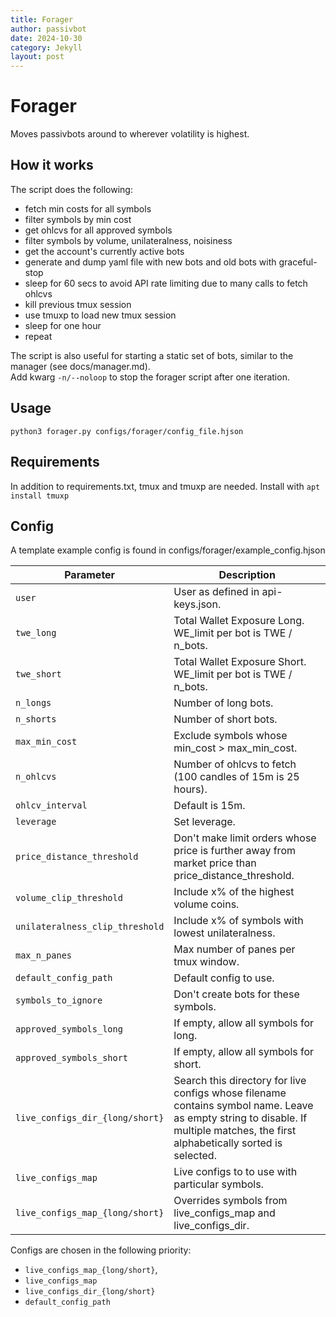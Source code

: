 ```yaml
---
title: Forager
author: passivbot
date: 2024-10-30
category: Jekyll
layout: post
---
```


# Forager

Moves passivbots around to wherever volatility is highest.  

## How it works

The script does the following:
- fetch min costs for all symbols
- filter symbols by min cost
- get ohlcvs for all approved symbols
- filter symbols by volume, unilateralness, noisiness
- get the account's currently active bots
- generate and dump yaml file with new bots and old bots with graceful-stop
- sleep for 60 secs to avoid API rate limiting due to many calls to fetch ohlcvs
- kill previous tmux session
- use tmuxp to load new tmux session
- sleep for one hour
- repeat  

The script is also useful for starting a static set of bots, similar to the manager (see docs/manager.md).  
Add kwarg `-n/--noloop` to stop the forager script after one iteration.


## Usage
```shell
python3 forager.py configs/forager/config_file.hjson
```

## Requirements
In addition to requirements.txt, tmux and tmuxp are needed. Install with `apt install tmuxp`   

## Config

A template example config is found in configs/forager/example_config.hjson

| Parameter                     	| Description |
| ----------------------------------| ------------- |
| `user`							| User as defined in api-keys.json.
| `twe_long`						| Total Wallet Exposure Long.  WE_limit per bot is TWE / n_bots.
| `twe_short`						| Total Wallet Exposure Short.  WE_limit per bot is TWE / n_bots.
| `n_longs`							| Number of long bots.
| `n_shorts`						| Number of short bots.
| `max_min_cost`					| Exclude symbols whose min_cost > max_min_cost.
| `n_ohlcvs`						| Number of ohlcvs to fetch (100 candles of 15m is 25 hours).
| `ohlcv_interval`					| Default is 15m.
| `leverage`						| Set leverage.
| `price_distance_threshold`		| Don't make limit orders whose price is further away from market price than price_distance_threshold.
| `volume_clip_threshold`			| Include x% of the highest volume coins.
| `unilateralness_clip_threshold`	| Include x% of symbols with lowest unilateralness.
| `max_n_panes`						| Max number of panes per tmux window.
| `default_config_path`				| Default config to use.
| `symbols_to_ignore`				| Don't create bots for these symbols.
| `approved_symbols_long`			| If empty, allow all symbols for long.
| `approved_symbols_short`			| If empty, allow all symbols for short.
| `live_configs_dir_{long/short}`	| Search this directory for live configs whose filename contains symbol name. Leave as empty string to disable. If multiple matches, the first alphabetically sorted is selected.
| `live_configs_map`				| Live configs to to use with particular symbols.
| `live_configs_map_{long/short}`	| Overrides symbols from live_configs_map and live_configs_dir.

Configs are chosen in the following priority:  
- `live_configs_map_{long/short}`,  
- `live_configs_map`
- `live_configs_dir_{long/short}`
- `default_config_path`



